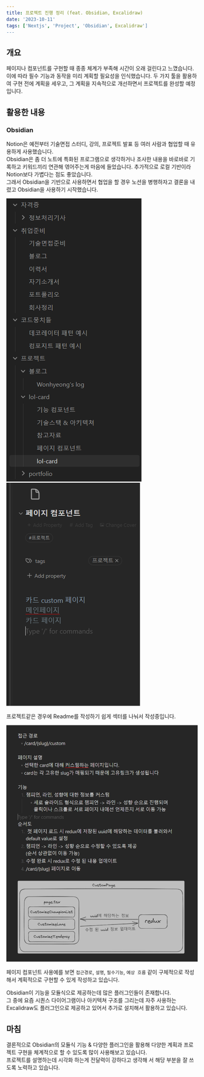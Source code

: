 ```yaml
---
title: 프로젝트 진행 정리 (feat. Obsidian, Excalidraw)
date: '2023-10-11'
tags: ['Nextjs', 'Project', 'Obsidian', Excalidraw']
---
```


## 개요

페이지나 컴포넌트를 구현할 때 종종 체계가 부족해 시간이 오래 걸린다고 느꼈습니다. <br>
이에 따라 필수 기능과 동작을 미리 계획할 필요성을 인식했습니다. 두 가지 툴을 활용하여 구현 전에 계획을 세우고, 그 계획을 지속적으로 개선하면서 프로젝트를 완성할 예정입니다.

## 활용한 내용

### Obsidian

Notion은 예전부터 기술면접 스터디, 강의, 프로젝트 발표 등 여러 사람과 협업할 때 유용하게 사용했습니다.<br>
Obsidian은 좀 더 노트에 특화된 프로그램으로 생각하거나 조사한 내용을 바로바로 기록하고 키워드끼리 연관해 엮어주는게 마음에 들었습니다.
추가적으로 로컬 기반이라 Notion보다 가볍다는 점도 좋았습니다.
<br>그래서 Obsidian을 기반으로 사용하면서 협업을 할 경우 노션을 병행하자고 결론을 내렸고 Obsidian을 사용하기 시작했습니다.

![사용중인 옵시디언 폴더들](./assets/ex1.png)
![프로젝트사용예1](./assets/ex2.png)

프로젝트같은 경우에 Readme를 작성하기 쉽게 섹터를 나눠서 작성중입니다.

![사용예2](./assets/ex3.png)

페이지 컴포넌트 사용예를 보면 `접근경로`, `설명`, `필수기능`, `예상 흐름` 같이 구체적으로 작성해서 계획적으로 구현할 수 있게 작성하고 있습니다.

Obsidian이 기능을 모듈식으로 제공하는데 많은 플러그인들이 존재합니다.<br>
그 중에 요즘 시퀀스 다이어그램이나 아키텍쳐 구조를 그리는데 자주 사용하는 Excalidraw도 플러그인으로 제공하고 있어서 추가로 설치해서 활용하고 있습니다.

## 마침

결론적으로 Obsidian의 모듈식 기능 & 다양한 플러그인을 활용해 다양한 계획과 프로젝트 구현을 체계적으로 할 수 있도록 많이 사용해보고 있습니다.<br>프로젝트를 설명하는데 시각화 하는게 전달력이 강하다고 생각해 서 해당 부분을 잘 쓰도록 노력하고 있습니다.
